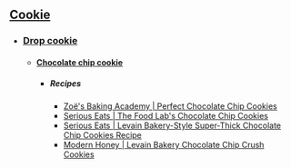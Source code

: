 ## [Cookie](https://en.wikipedia.org/wiki/Cookie)
- ### [Drop cookie](https://en.wikipedia.org/wiki/Cookie#Classification)
	- #### [Chocolate chip cookie](https://en.wikipedia.org/wiki/Chocolate_chip_cookie)
		- ##### Recipes
			- [Zoë's Baking Academy | Perfect Chocolate Chip Cookies](https://zoefrancois.substack.com/p/zoes-baking-academy-perfect-chocolate)
			- [Serious Eats | The Food Lab's Chocolate Chip Cookies](https://www.seriouseats.com/the-food-lab-best-chocolate-chip-cookie-recipe)
			- [Serious Eats | Levain Bakery-Style Super-Thick Chocolate Chip Cookies Recipe](https://www.seriouseats.com/super-thick-chocolate-chip-cookie-recipe)
			- [Modern Honey | Levain Bakery Chocolate Chip Crush Cookies](https://www.modernhoney.com/levain-bakery-chocolate-chip-crush-cookies/)